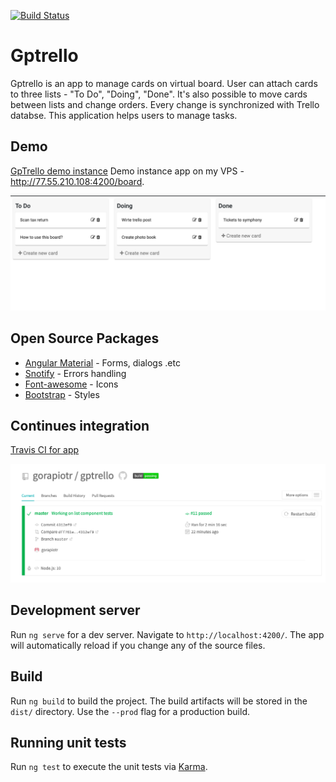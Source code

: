 [![Build Status](https://travis-ci.org/gorapiotr/gptrello.svg?branch=master)](https://travis-ci.org/gorapiotr/gptrello)

# Gptrello

Gptrello is an app to manage cards on virtual board. User can attach cards to three lists - "To Do", "Doing", "Done". It's also possible to move cards between lists and change orders. Every change is synchronized with Trello databse. This application helps users to manage tasks.

## Demo
[GpTrello demo instance](http://77.55.210.108:4200/board)
Demo instance app on my VPS - http://77.55.210.108:4200/board.

![GpTrello demo](./images/demo.png)

## Open Source Packages
 * [Angular Material](https://material.angular.io/) - Forms, dialogs .etc
 * [Snotify](https://github.com/artemsky/ng-snotify) - Errors handling
 * [Font-awesome](https://fontawesome.com/) - Icons
 * [Bootstrap](https://getbootstrap.com/) - Styles
 
## Continues integration
[Travis CI for app](https://travis-ci.org/gorapiotr/gptrello)

![GpTrello Travis CI](./images/travis.png)

 
## Development server

Run `ng serve` for a dev server. Navigate to `http://localhost:4200/`. The app will automatically reload if you change any of the source files.

## Build

Run `ng build` to build the project. The build artifacts will be stored in the `dist/` directory. Use the `--prod` flag for a production build.

## Running unit tests

Run `ng test` to execute the unit tests via [Karma](https://karma-runner.github.io).
